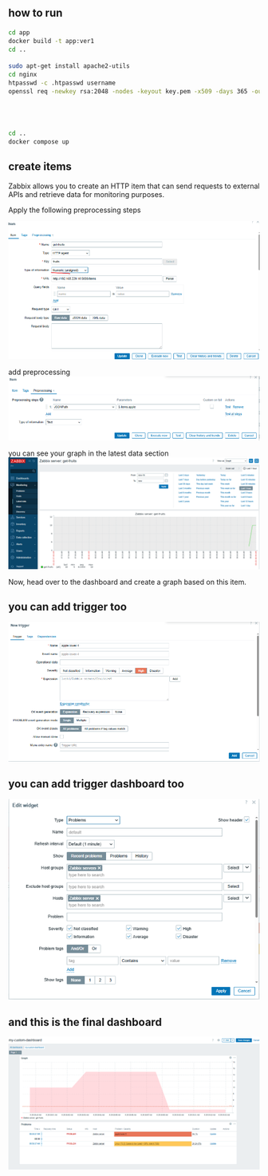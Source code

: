 ## how to run 

```sh
cd app
docker build -t app:ver1
cd ..

sudo apt-get install apache2-utils
cd nginx
htpasswd -c .htpasswd username
openssl req -newkey rsa:2048 -nodes -keyout key.pem -x509 -days 365 -out cert.pem




cd ..
docker compose up

```


## create items

Zabbix allows you to create an HTTP item that can send requests to external APIs and retrieve data for monitoring purposes.

Apply the following preprocessing steps

![alt text](img/http_items.png)

add preprocessing
![alt text](img/pre.png)

you can see your graph in the latest data section
![alt text](img/latest-data.png)

Now, head over to the dashboard and create a graph based on this item.


## you can add trigger too

![alt text](img/trigger.png)


## you can add trigger dashboard too
![alt text](img/trigger-dashboard.png)


## and this is the final dashboard
![alt text](img/final-dashboard.png)